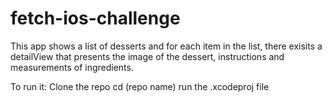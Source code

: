 # fetch-ios-challenge
This app shows a list of desserts and for each item in the list, there exisits a detailView that presents the image of the dessert, instructions and measurements of ingredients.

To run it:
Clone the repo
cd (repo name)
run the .xcodeproj file
